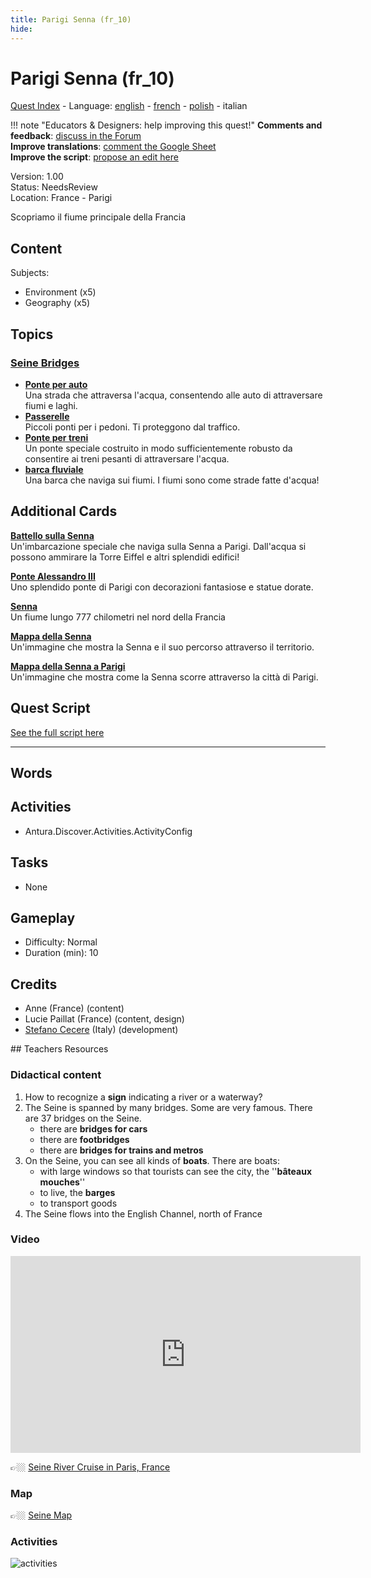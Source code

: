 ```yaml
---
title: Parigi Senna (fr_10)
hide:
---
```


# Parigi Senna (fr_10)
[Quest Index](./index.it.md) - Language: [english](./fr_10.md) - [french](./fr_10.fr.md) - [polish](./fr_10.pl.md) - italian

!!! note "Educators & Designers: help improving this quest!"
    **Comments and feedback**: [discuss in the Forum](https://vgwb.discourse.group/t/fr-10-paris-seine/29/1)  
    **Improve translations**: [comment the Google Sheet](https://docs.google.com/spreadsheets/d/1FPFOy8CHor5ArSg57xMuPAG7WM27-ecDOiU-OmtHgjw/edit?gid=754141150#gid=754141150)  
    **Improve the script**: [propose an edit here](https://github.com/vgwb/Antura/blob/main/Assets/_discover/_quests/FR_10%20Paris%20Seine/FR_10%20Paris%20Seine%20-%20Yarn%20Script.yarn)  

Version: 1.00  
Status: NeedsReview  
Location: France - Parigi

Scopriamo il fiume principale della Francia

## Content
Subjects: 

  - Environment (x5)
  - Geography (x5)

## Topics
### [Seine Bridges](../topics/index.md#seine_bridges)

  - **[Ponte per auto](../cards/index.md#place_bridge_cars)**  
    Una strada che attraversa l'acqua, consentendo alle auto di attraversare fiumi e laghi.  
  - **[Passerelle](../cards/index.md#place_bridge_people)**  
    Piccoli ponti per i pedoni. Ti proteggono dal traffico.  
  - **[Ponte per treni](../cards/index.md#place_bridge_trains)**  
    Un ponte speciale costruito in modo sufficientemente robusto da consentire ai treni pesanti di attraversare l'acqua.  
  - **[barca fluviale](../cards/index.md#boat_river)**  
    Una barca che naviga sui fiumi. I fiumi sono come strade fatte d'acqua!  

## Additional Cards
**[Battello sulla Senna](../cards/index.md#boat_eiffel_tower)**  
Un'imbarcazione speciale che naviga sulla Senna a Parigi. Dall'acqua si possono ammirare la Torre Eiffel e altri splendidi edifici!  

**[Ponte Alessandro III](../cards/index.md#pont_alexandre_iii)**  
Uno splendido ponte di Parigi con decorazioni fantasiose e statue dorate.  

**[Senna](../cards/index.md#seine)**  
Un fiume lungo 777 chilometri nel nord della Francia  

**[Mappa della Senna](../cards/index.md#seine_map)**  
Un'immagine che mostra la Senna e il suo percorso attraverso il territorio.  

**[Mappa della Senna a Parigi](../cards/index.md#seine_map_in_paris)**  
Un'immagine che mostra come la Senna scorre attraverso la città di Parigi.  

## Quest Script

[See the full script here](./fr_10-script.it.md)

---

## Words
## Activities
- Antura.Discover.Activities.ActivityConfig

## Tasks
- None
## Gameplay
- Difficulty: Normal
- Duration (min): 10
## Credits
- Anne (France) (content)
- Lucie Paillat (France) (content, design)
- [Stefano Cecere](https://stefanocecere.com) (Italy) (development)

## Teachers Resources
### Didactical content

1. How to recognize a **sign** indicating a river or a waterway?
2. The Seine is spanned by many bridges. Some are very famous. There are 37 bridges on the Seine.
   - there are **bridges for cars**  
   - there are **footbridges**  
   - there are **bridges for trains and metros**
3. On the Seine, you can see all kinds of **boats**. There are boats:
   - with large windows so that tourists can see the city, the ''**bâteaux  mouches**''  
   - to live, the **barges**  
   - to transport goods  
4. The Seine flows into the English Channel, north of France

### Video

<iframe width="560" height="315" src="https://www.youtube.com/embed/RGOFuzdol9Q?si=rGWg53DhcCsMiMdi" title="YouTube video player" frameborder="0" allow="accelerometer; autoplay; clipboard-write; encrypted-media; gyroscope; picture-in-picture; web-share" referrerpolicy="strict-origin-when-cross-origin" allowfullscreen></iframe>

👉🏼 [Seine River Cruise in Paris, France ](https://www.youtube.com/watch?v=RGOFuzdol9Q)

### Map

👉🏼 [Seine Map](https://en.wikipedia.org/wiki/Seine#/map/0)

### Activities

![activities](https://tulamama.com/wp-content/uploads/2020/03/Park-Maze.jpg)

